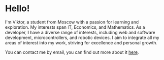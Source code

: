 # Hello!

I'm Viktor, a student from Moscow with a passion for learning and exploration. My interests span IT, Economics, and Mathematics. As a developer, I have a diverse range of interests, including web and software development, microcontrollers, and robotic devices. I aim to integrate all my areas of interest into my work, striving for excellence and personal growth.

You can contact me by email, you can find out more about it [here](https://arbuz.icu/mail).
